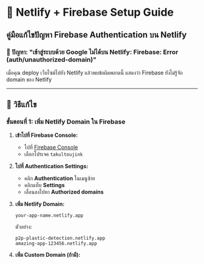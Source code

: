 # 🚀 Netlify + Firebase Setup Guide
## คู่มือแก้ไขปัญหา Firebase Authentication บน Netlify

### 🚨 ปัญหา: "เข้าสู่ระบบด้วย Google ไม่ได้บน Netlify: Firebase: Error (auth/unauthorized-domain)"

เมื่อคุณ deploy เว็บไซต์ไปยัง Netlify แล้วพบข้อผิดพลาดนี้ แสดงว่า Firebase ยังไม่รู้จัก domain ของ Netlify

---

## 🔧 วิธีแก้ไข

### ขั้นตอนที่ 1: เพิ่ม Netlify Domain ใน Firebase

1. **เข้าไปที่ Firebase Console:**
   - ไปที่ [Firebase Console](https://console.firebase.google.com/)
   - เลือกโปรเจค `takultoujink`

2. **ไปที่ Authentication Settings:**
   - คลิก **Authentication** ในเมนูซ้าย
   - คลิกแท็บ **Settings**
   - เลื่อนลงไปหา **Authorized domains**

3. **เพิ่ม Netlify Domain:**
   ```
   your-app-name.netlify.app
   ```
   
   ตัวอย่าง:
   ```
   p2p-plastic-detection.netlify.app
   amazing-app-123456.netlify.app
   ```

4. **เพิ่ม Custom Domain (ถ้ามี):**
   ```
   yourdomain.com
   www.yourdomain.com
   ```

### ขั้นตอนที่ 2: ตรวจสอบ Firebase Configuration

ตรวจสอบไฟล์ `firebase-config.js` ว่ามีการตั้งค่าที่ถูกต้อง:

```javascript
export const firebaseConfig = {
    apiKey: "AIzaSyAmw1lDRZIxYKDblO8nhS3SR5aTVCVPJbg",
    authDomain: "takultoujink.firebaseapp.com", // ✅ ต้องตรงกับโปรเจค
    projectId: "takultoujink",
    storageBucket: "takultoujink.firebasestorage.app",
    messagingSenderId: "865462073491",
    appId: "1:865462073491:web:5985dfd8a0e91b71fa3566",
    measurementId: "G-ZVXD02VSWF"
};
```

### ขั้นตอนที่ 3: อัปเดต Netlify Settings

1. **ใน Netlify Dashboard:**
   - ไปที่ Site settings
   - ตรวจสอบ Site name และ Custom domain

2. **Environment Variables (ถ้าจำเป็น):**
   ```
   FIREBASE_API_KEY=AIzaSyAmw1lDRZIxYKDblO8nhS3SR5aTVCVPJbg
   FIREBASE_AUTH_DOMAIN=takultoujink.firebaseapp.com
   FIREBASE_PROJECT_ID=takultoujink
   ```

---

## 🌐 Authorized Domains ที่ควรเพิ่ม

### สำหรับการพัฒนา:
```
localhost
127.0.0.1
```

### สำหรับ Netlify:
```
your-app-name.netlify.app
amazing-app-123456.netlify.app  # Netlify auto-generated
```

### สำหรับ Custom Domain:
```
yourdomain.com
www.yourdomain.com
```

### สำหรับ Firebase Hosting (ถ้าใช้):
```
takultoujink.web.app
takultoujink.firebaseapp.com
```

---

## 🔍 วิธีหา Netlify Domain

### วิธีที่ 1: จาก Netlify Dashboard
1. เข้าไปที่ [Netlify Dashboard](https://app.netlify.com/)
2. เลือกเว็บไซต์ของคุณ
3. ดู **Site overview** จะมี URL แสดงอยู่

### วิธีที่ 2: จาก Browser
1. เปิดเว็บไซต์ที่ deploy แล้ว
2. คัดลอก URL จาก address bar
3. ตัวอย่าง: `https://amazing-app-123456.netlify.app`

---

## 🧪 การทดสอบ

### ทดสอบ Local (ก่อน Deploy)
```bash
# เปิดเว็บไซต์ใน localhost
python -m http.server 8000
# หรือ
npx serve .
```

### ทดสอบบน Netlify
1. เปิดเว็บไซต์บน Netlify
2. ลองเข้าสู่ระบบด้วย Google
3. ตรวจสอบ Console ใน Browser (F12)

---

## 🚨 ปัญหาที่พบบ่อย

### ปัญหา 1: Domain ยังไม่ได้เพิ่ม
**อาการ**: `auth/unauthorized-domain`

**วิธีแก้**:
1. เพิ่ม Netlify domain ใน Firebase Console
2. รอ 5-10 นาทีให้การตั้งค่าอัปเดต
3. ลองใหม่

### ปัญหา 2: Firebase Config ผิด
**อาการ**: `Firebase: Error (auth/invalid-api-key)`

**วิธีแก้**:
1. ตรวจสอบ `firebase-config.js`
2. ตรวจสอบ API Key ใน Firebase Console
3. ตรวจสอบ Project ID

### ปัญหา 3: HTTPS Required
**อาการ**: Authentication ไม่ทำงานบน HTTP

**วิธีแก้**:
- Netlify ใช้ HTTPS โดยอัตโนมัติ ✅
- สำหรับ localhost ใช้ `http://localhost` (อนุญาต)

---

## 📋 Checklist การ Deploy

- [ ] เพิ่ม Netlify domain ใน Firebase Authorized domains
- [ ] ตรวจสอบ Firebase configuration
- [ ] ทดสอบการเข้าสู่ระบบบน localhost
- [ ] Deploy ไปยัง Netlify
- [ ] ทดสอบการเข้าสู่ระบบบน Netlify
- [ ] ตรวจสอบ Console ใน Browser
- [ ] ตรวจสอบ Firebase Authentication logs

---

## 🔗 ลิงก์ที่เป็นประโยชน์

- [Firebase Console](https://console.firebase.google.com/)
- [Netlify Dashboard](https://app.netlify.com/)
- [Firebase Auth Documentation](https://firebase.google.com/docs/auth/web/start)
- [Netlify Deployment Guide](https://docs.netlify.com/site-deploys/create-deploys/)

---

## 💡 เคล็ดลับ

1. **ใช้ Custom Domain**: ตั้งค่า custom domain ใน Netlify เพื่อให้ URL สวยงามขึ้น
2. **Environment Variables**: เก็บ Firebase config ใน environment variables สำหรับความปลอดภัย
3. **Testing**: ทดสอบบน localhost ก่อนเสมอ
4. **Backup**: สำรองการตั้งค่า Firebase เดิมก่อนแก้ไข

---

**📝 หมายเหตุ**: การเปลี่ยนแปลง Authorized domains ใน Firebase อาจใช้เวลา 5-10 นาทีในการมีผล